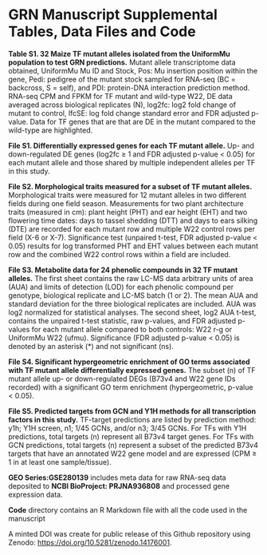 # GRN Manuscript Supplemental Tables, Data Files and Code

**Table S1. 32 Maize TF mutant alleles isolated from the UniformMu population to test GRN predictions.** Mutant allele transcriptome data obtained, UniformMu Mu ID and Stock, Pos: Mu insertion position within the gene, Pedi: pedigree of the mutant stock sampled for RNA-seq (BC = backcross, S = self), and PDI: protein-DNA interaction prediction method. RNA-seq CPM and FPKM for TF mutant and wild-type W22, DE data averaged across biological replicates (N), log2fc: log2 fold change of mutant to control, lfcSE: log fold change standard error and FDR adjusted p-value. Data for TF genes that are that are DE in the mutant compared to the wild-type are highlighted. 

**File S1. Differentially expressed genes for each TF mutant allele.** Up- and down-regulated DE genes (log2fc ≥ 1 and FDR adjusted p-value < 0.05) for each mutant allele and those shared by multiple independent alleles per TF in this study.

**File S2. Morphological traits measured for a subset of TF mutant alleles.** Morphological traits were measured for 12 mutant alleles in two different fields during one field season. Measurements for two plant architecture traits (measured in cm): plant height (PHT) and ear height (EHT) and two flowering time dates: days to tassel shedding (DTT) and days to ears silking (DTE) are recorded for each mutant row and multiple W22 control rows per field (X-6 or X-7). Significance test (unpaired t-test, FDR adjusted p-value < 0.05) results for log transformed PHT and EHT values between each mutant row and the combined W22 control rows within a field are included. 

**File S3. Metabolite data for 24 phenolic compounds in 32 TF mutant alleles.** The first sheet contains the raw LC-MS data arbitrary units of area (AUA) and limits of detection (LOD) for each phenolic compound per genotype, biological replicate and LC-MS batch (1 or 2). The mean AUA and standard deviation for the three biological replicates are included. AUA was log2 normalized for statistical analyses. The second sheet, log2 AUA t-test, contains the unpaired t-test statistic, raw p-values, and FDR adjusted p-values for each mutant allele compared to both controls: W22 r-g or UniformMu W22 (ufmu). Significance (FDR adjusted p-value < 0.05) is denoted by an asterisk (*) and not significant (ns).

**File S4. Significant hypergeometric enrichment of GO terms associated with TF mutant allele differentially expressed genes.** The subset (n) of TF mutant allele up- or down-regulated DEGs (B73v4 and W22 gene IDs recorded) with a significant GO term enrichment (hypergeometric, p-value < 0.05).

**File S5. Predicted targets from GCN and Y1H methods for all transcription factors in this study.** TF-target predictions are listed by prediction method: y1h; Y1H screen, n1; 1/45 GCNs, and/or n3; 3/45 GCNs. For TFs with Y1H predictions, total targets (n) represent all B73v4 target genes. For TFs with GCN predictions, total targets (n) represent a subset of the predicted B73v4 targets that have an annotated W22 gene model and are expressed (CPM ≥ 1 in at least one sample/tissue). 

**GEO Series:GSE280139** includes meta data for raw RNA-seq data deposited to **NCBI BioProject: PRJNA936808** and processed gene expression data. 

**Code** directory contains an R Markdown file with all the code used in the manuscript

A minted DOI was create for public release of this Github repository using Zenodo: https://doi.org/10.5281/zenodo.14176001.
